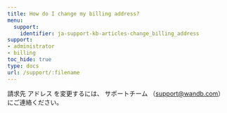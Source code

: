 ```yaml
---
title: How do I change my billing address?
menu:
  support:
    identifier: ja-support-kb-articles-change_billing_address
support:
- administrator
- billing
toc_hide: true
type: docs
url: /support/:filename
---
```


請求先 アドレス を変更するには、 サポートチーム （support@wandb.com）にご連絡ください。
